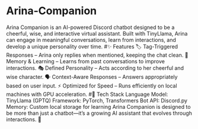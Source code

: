 # Arina-Companion
Arina Companion is an AI-powered Discord chatbot designed to be a cheerful, wise, and interactive virtual assistant. Built with TinyLlama, Arina can engage in meaningful conversations, learn from interactions, and develop a unique personality over time.
#✨ Features
🏷 Tag-Triggered Responses – Arina only replies when mentioned, keeping the chat clean.
🧠 Memory & Learning – Learns from past conversations to improve interactions.
🎭 Defined Personality – Acts according to her cheerful and wise character.
🗣 Context-Aware Responses – Answers appropriately based on user input.
⚡ Optimized for Speed – Runs efficiently on local machines with GPU acceleration.
#🔧 Tech Stack
Language Model: TinyLlama (GPTQ)
Framework: PyTorch, Transformers
Bot API: Discord.py
Memory: Custom local storage for learning
Arina Companion is designed to be more than just a chatbot—it’s a growing AI assistant that evolves through interactions. 🚀
